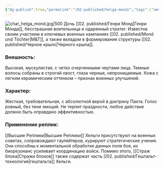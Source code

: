 ```yaml
---
{"dg-publish":true,"permalink":"/02-published/helga-mond/","tags":["личность"]}
---
```


![char_helga_mond.jpg|500](/img/user/09.%20files/char_helga_mond.jpg)
Дочь [[02. published/Генри Монд\|Генри Монда]], бесстрашная воительница и одаренный стратег. Известна своим участием в ключевых военных кампаниях [[02. published/Mond und Töchter\|M&T]], а также вкладом в формирование структуры [[02. published/Черное крыло\|Черного крыла]].

### Внешность: 
Высокая, мускулистая, с четко очерченными чертами лица. Темные волосы собраны в строгий хвост, глаза черные, непроницаемые. Кожа с легким керамическим оттенком – признак военных улучшений.

### Характер: 
Жесткая, требовательная, с абсолютной верой в доктрину Пакта. Голос ровный, без тени эмоций. Не терпит праздности, любое действие должно быть оправдано эффективностью.

### Применение реплик: 
[[Высшие Реплики\|Высшие Реплики]] Хельги присутствуют на военных советах, сопровождают гауляйтеров, курируют стратегические учения. Они способны к моментальной обработке данных поля боя, их биорезонанс усиливает координацию войск. Помимо этого, [[Страж блока\|Стражи блоков]] также содержат часть [[02. published/Гештальт-технология\|гештальта]] Хельги. 